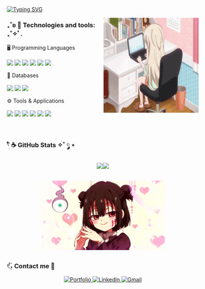   
[![Typing SVG](https://readme-typing-svg.demolab.com?font=Fira+Code&pause=1000&color=915C66&width=435&lines=Hi%2C+everyone!+I'm+cherrycita-dev.;Welcome+to+my+Github+profile!+)](https://git.io/typing-svg)

<img src="misa-uzamaid.gif" alt="Pixel Art" align="right" width="250">


  ### ₊˚ʚ 🌱 Technologies and tools: ₊˚✧ﾟ. 


 🖥️ Programming Languages
   <br> <br>
  <img src="https://img.shields.io/badge/Java-007396?style=for-the-badge&logo=java&logoColor=white">
  <img src="https://img.shields.io/badge/JavaScript-F7DF1E?style=for-the-badge&logo=javascript&logoColor=black">
  <img src="https://img.shields.io/badge/HTML5-E34F26?style=for-the-badge&logo=html5&logoColor=white">
  <img src="https://img.shields.io/badge/CSS3-1572B6?style=for-the-badge&logo=css3&logoColor=white">
  <img src="https://img.shields.io/badge/C-A8B9CC?style=for-the-badge&logo=c&logoColor=white">
  <img src="https://img.shields.io/badge/Python-3776AB?style=for-the-badge&logo=python&logoColor=white">

    
  💾 Databases
  <br> <br>
  <img src="https://img.shields.io/badge/PHP-777BB4?style=for-the-badge&logo=php&logoColor=white">
  <img src="https://img.shields.io/badge/SQL-4479A1?style=for-the-badge&logo=sqlite&logoColor=white">
  <img src="https://img.shields.io/badge/MySQL-4479A1?style=for-the-badge&logo=mysql&logoColor=white">

  
 ⚙️ Tools & Applications
  <br> <br>
  <img src="https://img.shields.io/badge/Visual%20Studio%20Code-0078d7.svg?style=for-the-badge&logo=visual-studio-code&logoColor=white">
  <img src="https://img.shields.io/badge/github-%23121011.svg?style=for-the-badge&logo=github&logoColor=white">
  <img src="https://img.shields.io/badge/Xampp-F37623?style=for-the-badge&logo=xampp&logoColor=white">
  <img src="https://img.shields.io/badge/Windows-0078D6?style=for-the-badge&logo=windows&logoColor=white">
  <img src="https://img.shields.io/badge/Canva-%2300C4CC.svg?style=for-the-badge&logo=Canva&logoColor=white">
  <img src="https://img.shields.io/badge/Cisco%20Packet%20Tracer-1BA0D7?style=for-the-badge&logo=cisco&logoColor=white">


  <br>

  ### 𓍢ִ໋ ☕️ GitHub Stats ✧˚ ༘ ⋆

 <div align="center" style="display: flex; justify-content: center;">
  <a href="https://github.com/cherrycita-dev">
    <img align="center" src="https://github-readme-stats.vercel.app/api?username=cherrycita-dev&include_all_commits=true&count_private=true&show_icons=true&line_height=20&title_color=895c6a&icon_color=c4adb4&text_color=a7858f&bg_color=0d1117" width="430"/>
  </a>
  <a href="https://github.com/cherrycita-dev">
    <img align="center" src="https://github-readme-stats.vercel.app/api/top-langs?username=cherrycita-dev&show_icons=true&locale=en&layout=compact&theme=tokyonight&bg_color=0d1117&title_color=895c6a&text_color=a7858f&icon_color=c4adb4" width="320"/>
  </a>
</div>


  <br>

  <p align="center">
  <img src="hanako-kun-fem-hanako.gif" alt="banner" width="325">
  </p>


  ### 𓏲๋࣭࣪˖ Contact me 🎐

<div> 
  <p align="center">
    
  <a href="https://cherrycita-dev.github.io/" target="_blank">
    <img src="https://img.shields.io/badge/-Portfolio-EAB0A5?style=for-the-badge&logo=About.me&logoColor=white" alt="Portfolio">
  </a>

  <a href="https://www.linkedin.com/in/nancy-p%C3%A9rez-392916290/" target="_blank">
    <img src="https://img.shields.io/badge/-LinkedIn-915C66?style=for-the-badge&logo=linkedin&logoColor=white" alt="LinkedIn">
  </a> 

   <a href="mailto:pereznancyesmeralda@gmail.com">
    <img src="https://img.shields.io/badge/-Gmail-CCAEB1?style=for-the-badge&logo=gmail&logoColor=white" alt="Gmail">
  </a>
  
  </p>
  
  </div>
